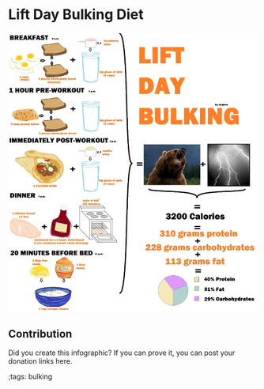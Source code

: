# Lift Day Bulking Diet

![](fitpics/lift-day-bulking.webp)

## Contribution

Did you create this infographic? If you can prove it, you can post your donation links here. 

;tags: bulking

